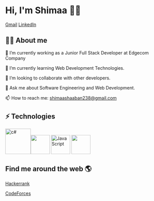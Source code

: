 #  Hi, I'm Shimaa 👩‍💻
[Gmail](shimaashaaban238@gmail.com) [LinkedIn](www.linkedin.com/in/shimaa-shaaban-83a56718b)

## 👩‍💻 About me
🔭 I’m currently working as a Junior Full Stack Developer at Edgecom Company

 🌱 I’m currently learning Web Development Technologies.

👯 I’m looking to collaborate with other developers. 

💬 Ask me about Software Engineering and Web Development. 

📫 How to reach me: shimaashaaban238@gmail.com 

##  ⚡ Technologies
<img src="https://upload.wikimedia.org/wikipedia/commons/4/4f/Csharp_Logo.png" width=80 height=80 alt="c#"/><img src="https://cdn.worldvectorlogo.com/logos/c.svg" width=60 height=60 /> 
<img src="https://cdn.worldvectorlogo.com/logos/logo-javascript.svg" width=60 height=60 alt="JavaScript"/>
<img src="https://cdn.worldvectorlogo.com/logos/html-1.svg" width=60 height=60 />


  

 
## Find me around the web 🌎

 [Hackerrank](https://www.hackerrank.com/profile/shimaashaaban238)
 
[CodeForces](https://codeforces.com/profile/shimaa31)
